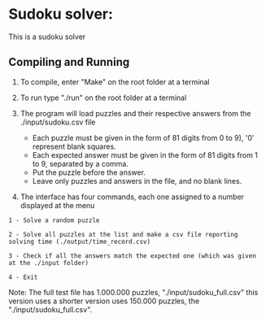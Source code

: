 # Sudoku solver:
This is a sudoku solver

## Compiling and Running
1. To compile, enter "Make" on the root folder at a terminal

2. To run type "./run" on the root folder at a terminal

3. The program will load puzzles and their respective answers from the ./input/sudoku.csv file
	* Each puzzle must be given in the form of 81 digits from 0 to 9), '0' represent blank squares.
	* Each expected answer must be given in the form of 81 digits from 1 to 9, separated by a comma.
	* Put the puzzle before the answer.
	* Leave only puzzles and answers in the file, and no blank lines.

4. The interface has four commands, each one assigned to a number displayed at the menu
```
1 - Solve a random puzzle

2 - Solve all puzzles at the list and make a csv file reporting solving time (./output/time_record.csv)

3 - Check if all the answers match the expected one (which was given at the ./input folder)

4 - Exit
```

Note: The full test file has 1.000.000 puzzles, "./input/sudoku_full.csv" this version uses a shorter version uses 150.000 puzzles, the "./input/sudoku_full.csv".
